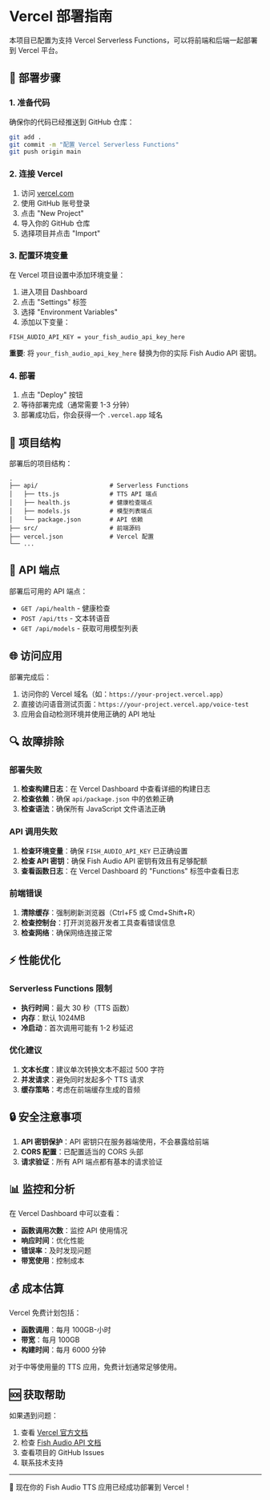 # Vercel 部署指南

本项目已配置为支持 Vercel Serverless Functions，可以将前端和后端一起部署到 Vercel 平台。

## 🚀 部署步骤

### 1. 准备代码

确保你的代码已经推送到 GitHub 仓库：

```bash
git add .
git commit -m "配置 Vercel Serverless Functions"
git push origin main
```

### 2. 连接 Vercel

1. 访问 [vercel.com](https://vercel.com)
2. 使用 GitHub 账号登录
3. 点击 "New Project"
4. 导入你的 GitHub 仓库
5. 选择项目并点击 "Import"

### 3. 配置环境变量

在 Vercel 项目设置中添加环境变量：

1. 进入项目 Dashboard
2. 点击 "Settings" 标签
3. 选择 "Environment Variables"
4. 添加以下变量：

```
FISH_AUDIO_API_KEY = your_fish_audio_api_key_here
```

**重要**: 将 `your_fish_audio_api_key_here` 替换为你的实际 Fish Audio API 密钥。

### 4. 部署

1. 点击 "Deploy" 按钮
2. 等待部署完成（通常需要 1-3 分钟）
3. 部署成功后，你会获得一个 `.vercel.app` 域名

## 📁 项目结构

部署后的项目结构：

```
.
├── api/                    # Serverless Functions
│   ├── tts.js              # TTS API 端点
│   ├── health.js           # 健康检查端点
│   ├── models.js           # 模型列表端点
│   └── package.json        # API 依赖
├── src/                    # 前端源码
├── vercel.json             # Vercel 配置
└── ...
```

## 🔧 API 端点

部署后可用的 API 端点：

- `GET /api/health` - 健康检查
- `POST /api/tts` - 文本转语音
- `GET /api/models` - 获取可用模型列表

## 🌐 访问应用

部署完成后：

1. 访问你的 Vercel 域名（如：`https://your-project.vercel.app`）
2. 直接访问语音测试页面：`https://your-project.vercel.app/voice-test`
3. 应用会自动检测环境并使用正确的 API 地址

## 🔍 故障排除

### 部署失败

1. **检查构建日志**：在 Vercel Dashboard 中查看详细的构建日志
2. **检查依赖**：确保 `api/package.json` 中的依赖正确
3. **检查语法**：确保所有 JavaScript 文件语法正确

### API 调用失败

1. **检查环境变量**：确保 `FISH_AUDIO_API_KEY` 已正确设置
2. **检查 API 密钥**：确保 Fish Audio API 密钥有效且有足够配额
3. **查看函数日志**：在 Vercel Dashboard 的 "Functions" 标签中查看日志

### 前端错误

1. **清除缓存**：强制刷新浏览器（Ctrl+F5 或 Cmd+Shift+R）
2. **检查控制台**：打开浏览器开发者工具查看错误信息
3. **检查网络**：确保网络连接正常

## ⚡ 性能优化

### Serverless Functions 限制

- **执行时间**：最大 30 秒（TTS 函数）
- **内存**：默认 1024MB
- **冷启动**：首次调用可能有 1-2 秒延迟

### 优化建议

1. **文本长度**：建议单次转换文本不超过 500 字符
2. **并发请求**：避免同时发起多个 TTS 请求
3. **缓存策略**：考虑在前端缓存生成的音频

## 🔒 安全注意事项

1. **API 密钥保护**：API 密钥只在服务器端使用，不会暴露给前端
2. **CORS 配置**：已配置适当的 CORS 头部
3. **请求验证**：所有 API 端点都有基本的请求验证

## 📊 监控和分析

在 Vercel Dashboard 中可以查看：

- **函数调用次数**：监控 API 使用情况
- **响应时间**：优化性能
- **错误率**：及时发现问题
- **带宽使用**：控制成本

## 💰 成本估算

Vercel 免费计划包括：

- **函数调用**：每月 100GB-小时
- **带宽**：每月 100GB
- **构建时间**：每月 6000 分钟

对于中等使用量的 TTS 应用，免费计划通常足够使用。

## 🆘 获取帮助

如果遇到问题：

1. 查看 [Vercel 官方文档](https://vercel.com/docs)
2. 检查 [Fish Audio API 文档](https://docs.fish.audio/)
3. 查看项目的 GitHub Issues
4. 联系技术支持

---

🎉 现在你的 Fish Audio TTS 应用已经成功部署到 Vercel！